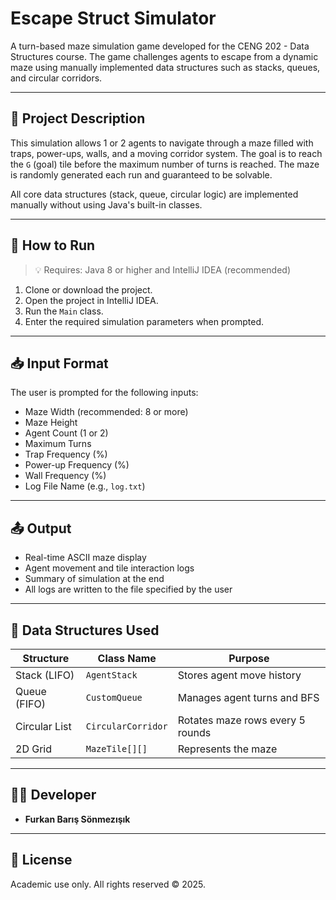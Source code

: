 # Escape Struct Simulator

A turn-based maze simulation game developed for the CENG 202 - Data Structures course. The game challenges agents to escape from a dynamic maze using manually implemented data structures such as stacks, queues, and circular corridors.

---

## 🚀 Project Description

This simulation allows 1 or 2 agents to navigate through a maze filled with traps, power-ups, walls, and a moving corridor system. The goal is to reach the `G` (goal) tile before the maximum number of turns is reached. The maze is randomly generated each run and guaranteed to be solvable.

All core data structures (stack, queue, circular logic) are implemented manually without using Java's built-in classes.

---

## 🔧 How to Run

> 💡 Requires: Java 8 or higher and IntelliJ IDEA (recommended)

1. Clone or download the project.
2. Open the project in IntelliJ IDEA.
3. Run the `Main` class.
4. Enter the required simulation parameters when prompted.

---

## 📥 Input Format

The user is prompted for the following inputs:

- Maze Width (recommended: 8 or more)
- Maze Height
- Agent Count (1 or 2)
- Maximum Turns
- Trap Frequency (%)
- Power-up Frequency (%)
- Wall Frequency (%)
- Log File Name (e.g., `log.txt`)

---

## 📤 Output

- Real-time ASCII maze display
- Agent movement and tile interaction logs
- Summary of simulation at the end
- All logs are written to the file specified by the user

---

## 🧠 Data Structures Used

| Structure      | Class Name        | Purpose                            |
|----------------|-------------------|------------------------------------|
| Stack (LIFO)   | `AgentStack`      | Stores agent move history          |
| Queue (FIFO)   | `CustomQueue`     | Manages agent turns and BFS        |
| Circular List  | `CircularCorridor`| Rotates maze rows every 5 rounds   |
| 2D Grid        | `MazeTile[][]`    | Represents the maze                |

---

## 👨‍💻 Developer

- **Furkan Barış Sönmezışık** 

---

## 📄 License

Academic use only. All rights reserved © 2025.
